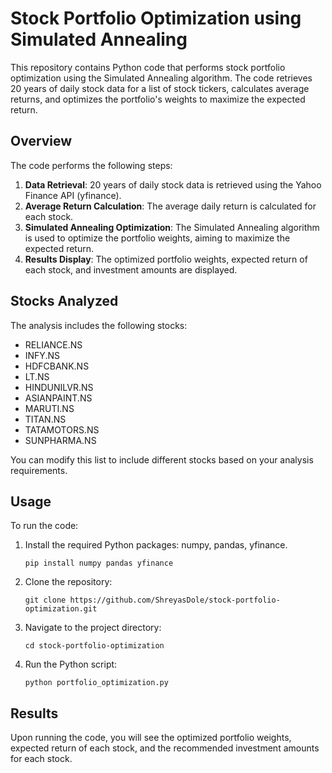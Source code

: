 # Stock Portfolio Optimization using Simulated Annealing

This repository contains Python code that performs stock portfolio optimization using the Simulated Annealing algorithm. The code retrieves 20 years of daily stock data for a list of stock tickers, calculates average returns, and optimizes the portfolio's weights to maximize the expected return.

## Overview

The code performs the following steps:

1. **Data Retrieval**: 20 years of daily stock data is retrieved using the Yahoo Finance API (yfinance).
2. **Average Return Calculation**: The average daily return is calculated for each stock.
3. **Simulated Annealing Optimization**: The Simulated Annealing algorithm is used to optimize the portfolio weights, aiming to maximize the expected return.
4. **Results Display**: The optimized portfolio weights, expected return of each stock, and investment amounts are displayed.

## Stocks Analyzed

The analysis includes the following stocks:
- RELIANCE.NS
- INFY.NS
- HDFCBANK.NS
- LT.NS
- HINDUNILVR.NS
- ASIANPAINT.NS
- MARUTI.NS
- TITAN.NS
- TATAMOTORS.NS
- SUNPHARMA.NS

You can modify this list to include different stocks based on your analysis requirements.

## Usage

To run the code:

1. Install the required Python packages: numpy, pandas, yfinance.
   ```
   pip install numpy pandas yfinance
   ```
2. Clone the repository:
   ```
   git clone https://github.com/ShreyasDole/stock-portfolio-optimization.git
   ```
3. Navigate to the project directory:
   ```
   cd stock-portfolio-optimization
   ```
4. Run the Python script:
   ```
   python portfolio_optimization.py
   ```

## Results

Upon running the code, you will see the optimized portfolio weights, expected return of each stock, and the recommended investment amounts for each stock.

